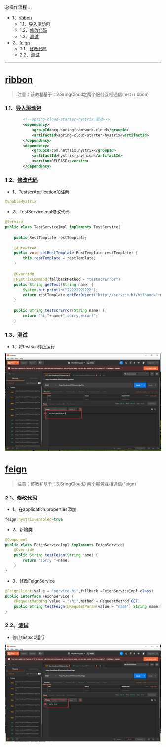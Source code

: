 总操作流程：
- 1、[ribbon](#SpringCloud-01)
    - 1.1、[导入驱动包](#SpringCloud-01-01)
    - 1.2、[修改代码](#SpringCloud-01-02)
    - 1.3、[测试](#SpringCloud-01-03)
- 2、[feign](#SpringCloud-02)
    - 2.1、[修改代码](#SpringCloud-02-01)
    - 2.2、[测试](#SpringCloud-02-01)

***

# <a name="SpringCloud-01" href="#" >ribbon</a>

>注意：该教程基于：2.SringCloud之两个服务互相通信(rest+ribbon)

### 1.1、<a name="SpringCloud-01-01" href="#" >导入驱动包</a>

```xml
        <!--spring-cloud-starter-hystrix 驱动-->
        <dependency>
            <groupId>org.springframework.cloud</groupId>
            <artifactId>spring-cloud-starter-hystrix</artifactId>
        </dependency>
        <dependency>
            <groupId>com.netflix.hystrix</groupId>
            <artifactId>hystrix-javanica</artifactId>
            <version>RELEASE</version>
        </dependency>
```

### 1.2、<a name="SpringCloud-01-02" href="#" >修改代码</a>

- 1、TestscrApplication加注解

```java
@EnableHystrix
```

- 2、TestServiceImpl修改代码

```java
@Service
public class TestServiceImpl implements TestService{

    public RestTemplate restTemplate;

    @Autowired
    public void setRestTemplate(RestTemplate restTemplate) {
        this.restTemplate = restTemplate;
    }

    @Override
    @HystrixCommand(fallbackMethod = "testscrError")
    public String getTest(String name) {
        System.out.println("22222222222");
        return restTemplate.getForObject("http://service-hi/hi?name="+name,String.class);
    }

    public String testscrError(String name) {
        return "hi,"+name+",sorry,error!";
    }
```

### 1.3、<a name="SpringCloud-01-03" href="#" >测试</a>

- 1、将testscc停止运行

![](image/4-1.png)

# <a name="SpringCloud-02" href="#" >feign</a>

>注意：该教程基于：3.SringCloud之两个服务互相通信(Feign)

### 2.1、<a name="SpringCloud-02-01" href="#" >修改代码</a>

- 1、在application.properties添加

```js
feign.hystrix.enabled=true
```

- 2、新增类

```java
@Component
public class FeignServiceImpl implements FeignService{
    @Override
    public String testFeign(String name) {
        return "sorry "+name;
    }
}
```

- 3、修改FeignService

```java
@FeignClient(value = "service-hi",fallback =FeignServiceImpl.class)
public interface FeignService {
    @RequestMapping(value = "/hi",method = RequestMethod.GET)
    public String testFeign(@RequestParam(value = "name") String name);
}
```

### 2.2、<a name="SpringCloud-02-02" href="#" >测试</a>

- 停止testscc运行

![](image/4-2.png)